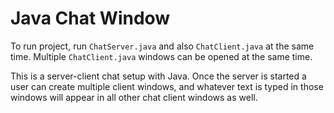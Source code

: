# Java Chat Window

To run project, run `ChatServer.java` and also `ChatClient.java` at the same time. Multiple `ChatClient.java` windows can be opened at the same time.

This is a server-client chat setup with Java. Once the server is started a user can create multiple client windows, and whatever text is typed in those windows will appear in all other chat client windows as well.
